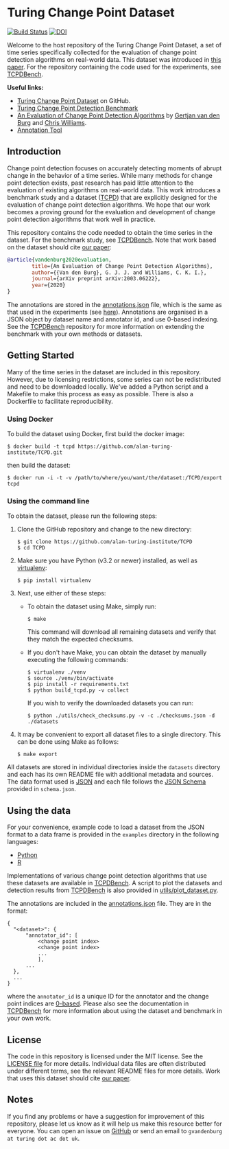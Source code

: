 # Turing Change Point Dataset

[![Build Status](https://github.com/alan-turing-institute/TCPD/workflows/Validate%20TCPD/badge.svg)](https://github.com/alan-turing-institute/TCPD/actions?query=workflow%3A%22Validate+TCPD%22)
[![DOI](https://zenodo.org/badge/224688676.svg)](https://zenodo.org/badge/latestdoi/224688676)

Welcome to the host repository of the Turing Change Point Dataset, a set of 
time series specifically collected for the evaluation of change point 
detection algorithms on real-world data. This dataset was introduced in [this 
paper](https://arxiv.org/abs/2003.06222). For the repository containing the 
code used for the experiments, see 
[TCPDBench](https://github.com/alan-turing-institute/TCPDBench).

**Useful links:**

- [Turing Change Point Dataset](https://github.com/alan-turing-institute/TCPD) 
  on GitHub.
- [Turing Change Point Detection 
  Benchmark](https://github.com/alan-turing-institute/TCPDBench)
- [An Evaluation of Change Point Detection Algorithms](https://arxiv.org/abs/2003.06222) by 
  [Gertjan van den Burg](https://gertjan.dev) and [Chris 
  Williams](https://homepages.inf.ed.ac.uk/ckiw/).
- [Annotation Tool](https://github.com/alan-turing-institute/annotatechange)

## Introduction

Change point detection focuses on accurately detecting moments of abrupt 
change in the behavior of a time series. While many methods for change point 
detection exists, past research has paid little attention to the evaluation of 
existing algorithms on real-world data. This work introduces a benchmark study 
and a dataset ([TCPD](https://github.com/alan-turing-institute/TCPD)) that are 
explicitly designed for the evaluation of change point detection algorithms. 
We hope that our work becomes a proving ground for the evaluation and 
development of change point detection algorithms that work well in practice.

This repository contains the code needed to obtain the time series in the 
dataset. For the benchmark study, see 
[TCPDBench](https://github.com/alan-turing-institute/TCPDBench). Note that 
work based on the dataset should cite [our 
paper](https://arxiv.org/abs/2003.06222):

```bib
@article{vandenburg2020evaluation,
        title={An Evaluation of Change Point Detection Algorithms},
        author={{Van den Burg}, G. J. J. and Williams, C. K. I.},
        journal={arXiv preprint arXiv:2003.06222},
        year={2020}
}
```

The annotations are stored in the [annotations.json](annotations.json) file, 
which is the same as that used in the experiments (see 
[here](https://github.com/alan-turing-institute/TCPDBench/blob/master/analysis/annotations/annotations.json)). 
Annotations are organised in a JSON object by dataset name and annotator id, 
and use 0-based indexing. See the 
[TCPDBench](https://github.com/alan-turing-institute/TCPDBench) repository for 
more information on extending the benchmark with your own methods or datasets.

## Getting Started

Many of the time series in the dataset are included in this repository. 
However, due to licensing restrictions, some series can not be redistributed 
and need to be downloaded locally. We've added a Python script and a Makefile 
to make this process as easy as possible. There is also a Dockerfile to 
facilitate reproducibility.

### Using Docker

To build the dataset using Docker, first build the docker image:

```
$ docker build -t tcpd https://github.com/alan-turing-institute/TCPD.git
```

then build the dataset:

```
$ docker run -i -t -v /path/to/where/you/want/the/dataset:/TCPD/export tcpd
```

### Using the command line

To obtain the dataset, please run the following steps:

1. Clone the GitHub repository and change to the new directory:

   ```
   $ git clone https://github.com/alan-turing-institute/TCPD
   $ cd TCPD
   ```

2. Make sure you have Python (v3.2 or newer) installed, as well as 
   [virtualenv](https://virtualenv.pypa.io/en/latest/):
   ```
   $ pip install virtualenv
   ```

3. Next, use either of these steps:
   - To obtain the dataset using Make, simply run:

     ```
     $ make
     ```

     This command will download all remaining datasets and verify that they 
     match the expected checksums.

   - If you don't have Make, you can obtain the dataset by manually executing 
     the following commands:

     ```
     $ virtualenv ./venv
     $ source ./venv/bin/activate
     $ pip install -r requirements.txt
     $ python build_tcpd.py -v collect
     ```

     If you wish to verify the downloaded datasets you can run:

     ```
     $ python ./utils/check_checksums.py -v -c ./checksums.json -d ./datasets
     ```

4. It may be convenient to export all dataset files to a single directory. 
   This can be done using Make as follows:

   ```
   $ make export
   ```

All datasets are stored in individual directories inside the ``datasets`` 
directory and each has its own README file with additional metadata and 
sources. The data format used is [JSON](https://json.org/) and each file 
follows the [JSON Schema](https://json-schema.org/) provided in 
``schema.json``.

## Using the data

For your convenience, example code to load a dataset from the JSON format to a 
data frame is provided in the ``examples`` directory in the following 
languages:

- [Python](examples/python/)
- [R](examples/R/)

Implementations of various change point detection algorithms that use these 
datasets are available in 
[TCPDBench](https://github.com/alan-turing-institute/TCPDBench). A script to 
plot the datasets and detection results from 
[TCPDBench](https://github.com/alan-turing-institute/TCPDBench) is also 
provided in [utils/plot_dataset.py](tree/master/utils/plot_dataset.py).

The annotations are included in the 
[annotations.json](tree/master/annotations.json) file. They are in the format:

```
{
  "<dataset>": {
      "annotator_id": [
          <change point index>
          <change point index>
          ...
          ],
      ...
  },
  ...
}
```

where the ``annotator_id`` is a unique ID for the annotator and the change 
point indices are 
[0-based](https://en.wikipedia.org/wiki/Zero-based_numbering). Please also see 
the documentation in 
[TCPDBench](https://github.com/alan-turing-institute/TCPDBench) for more 
information about using the dataset and benchmark in your own work.

## License

The code in this repository is licensed under the MIT license. See the 
[LICENSE file](LICENSE) for more details. Individual data files are often 
distributed under different terms, see the relevant README files for more 
details. Work that uses this dataset should cite [our 
paper](https://arxiv.org/abs/2003.06222).

## Notes

If you find any problems or have a suggestion for improvement of this 
repository, please let us know as it will help us make this resource better 
for everyone. You can open an issue on 
[GitHub](https://github.com/alan-turing-institute/TCPD) or send an email to 
``gvandenburg at turing dot ac dot uk``.
